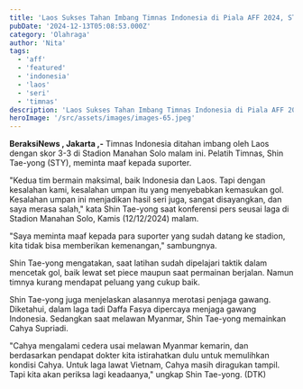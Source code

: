 ```yaml
---
title: 'Laos Sukses Tahan Imbang Timnas Indonesia di Piala AFF 2024, STY Minta Maaf'
pubDate: '2024-12-13T05:08:53.000Z'
category: 'Olahraga'
author: 'Nita'
tags:
  - 'aff'
  - 'featured'
  - 'indonesia'
  - 'laos'
  - 'seri'
  - 'timnas'
description: 'Laos Sukses Tahan Imbang Timnas Indonesia di Piala AFF 2024, STY Minta Maaf'
heroImage: '/src/assets/images/images-65.jpeg'
---
```


**BeraksiNews , Jakarta ,-** Timnas Indonesia ditahan imbang oleh Laos dengan skor 3-3 di Stadion Manahan Solo malam ini. Pelatih Timnas, Shin Tae-yong (STY), meminta maaf kepada suporter.

"Kedua tim bermain maksimal, baik Indonesia dan Laos. Tapi dengan kesalahan kami, kesalahan umpan itu yang menyebabkan kemasukan gol. Kesalahan umpan ini menjadikan hasil seri juga, sangat disayangkan, dan saya merasa salah," kata Shin Tae-yong saat konferensi pers seusai laga di Stadion Manahan Solo, Kamis (12/12/2024) malam.

"Saya meminta maaf kepada para suporter yang sudah datang ke stadion, kita tidak bisa memberikan kemenangan," sambungnya.

Shin Tae-yong mengatakan, saat latihan sudah dipelajari taktik dalam mencetak gol, baik lewat set piece maupun saat permainan berjalan. Namun timnya kurang mendapat peluang yang cukup baik.

Shin Tae-yong juga menjelaskan alasannya merotasi penjaga gawang. Diketahui, dalam laga tadi Daffa Fasya dipercaya menjaga gawang Indonesia. Sedangkan saat melawan Myanmar, Shin Tae-yong memainkan Cahya Supriadi.

"Cahya mengalami cedera usai melawan Myanmar kemarin, dan berdasarkan pendapat dokter kita istirahatkan dulu untuk memulihkan kondisi Cahya. Untuk laga lawat Vietnam, Cahya masih diragukan tampil. Tapi kita akan periksa lagi keadaanya," ungkap Shin Tae-yong. (DTK)
